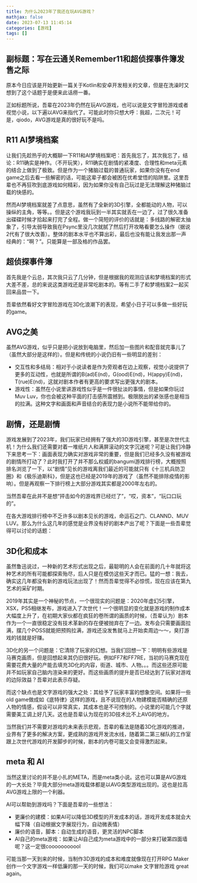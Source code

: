 ```yaml
---
title: 为什么2023年了我还在玩AVG游戏？
mathjax: false
date: 2023-07-13 11:45:14
categories: [游戏]
tags: []
---
```

## 副标题：写在云通关Remember11和超侦探事件簿发售之际
原本今日应该是开始更新一篇关于Kotlin和安卓开发相关的文章，但是在洗澡时又想到了这个话题于是便来此话痨一番。

正如标题所说，吾辈在2023年仍然在玩AVG游戏，也可以说是文字冒险游戏或者视觉小说，以下遍以AVG来指代了。可能此时你只想大呼：我超，二次元！可是，qiodo，AVG游戏是真的很好玩不是吗。

## R11 AI梦境档案
让我们先趁热乎的大概聊一下R11和AI梦境档案吧：首先我忘了，其次我忘了，结论：R11确实是神作。（不开玩笑），R11确实在剧情的紧凑度、合理性和meta元素的结合上做到了极致。但是作为一个猪脑过载的普通玩家，如果你没有在end game之后去看一些解密的话，可能这辈子都会被困在优希堂悟的陷阱里。这里吾辈也不再狂吹到底游戏如何精彩，因为如果你没有自己玩过是无法理解这种猪脑过载的快感的。

然而AI梦境档案就差了点意思，虽然有了全新的3D引擎，全都能动的人物，可以操纵的主角，等等。。但是这个游戏我玩到一半其实就丢在一边了，过了很久准备出碟碟时候才拾起来打完了全程。做一个简短的评价的话就是：多线路的解密太抽象了，引导太弱导致我在Psync里没几次就腻了然后打开攻略看要怎么操作（据说2代有了很大改善）。整体的剧本水平也不算出彩，最后也没有能让我发出那一声经典的：“啊？”。只能算是一部及格的作品罢。

## 超侦探事件簿
首先我是个云总，其次我只云了几分钟，但是根据我的观测应该和梦境档案的形式大差不差，总的来说这类游戏还是非常吃剧本的。等有二手了和梦境档案2一起买回来品尝一下。

吾辈依然看好文字冒险游戏在3D化浪潮下的表现，希望小日子可以多做一些好玩的game。

## AVG之美
虽然AVG游戏，似乎只是把小说放到电脑里，然后加一些图片和配音就完事儿了（虽然大部分是这样的）。但是和传统的小说仍旧有一些明显的差别：
- 交互性和多结局：相对于小说读者是作为旁观者在边上观察，视觉小说提供了更多的互动性，也就是所谓的B(ad)E(nd)，G(ood)E(nd)，H(appy)E(nd)，T(rue)E(nd)，这就对剧本作者有更高的要求写出更强大的剧本。
- 游戏性：虽然在小说里讲游戏性似乎是一件很扯淡的事情，但是如果你玩过Muv Luv，你也会被这种平面的打击感所震撼到。极限脱出的紧张感也是相当的拉满。这种文字和画面和声音结合的表现力是小说所不能带给你的。

## 剧情，还是剧情
游戏发展到了2023年，我们玩家已经拥有了强大的3D游戏引擎，甚至是次世代主机！为什么我们还需要对着一堆纸片人和满屏滚动的文字沉迷呢？可是让我们冷静下来思考一下：画面表现力确实对游戏非常的重要，但是我们已经多久没有被游戏的剧情所打动了？此时我打开了并不那么权威的bangumi游戏排行榜，大概按照排名浏览了一下，以“剧情”见长的游戏离我们最近的可能就只有《十三机兵防卫圈》和《极乐迪斯科》，但是这也已经是2019年的游戏了（虽然不能排除疫情的影响）。但是再观察一下排行榜上大部分游戏其实都是2000年左右的。

当然吾辈在此并不是想“抨击如今的游戏界已经烂了”，“哎，资本”，“玩口口玩的”。

在各大游戏排行榜中不乏许多以剧本见长的游戏，命运石之门、CLANND、MUV LUV。那么为什么这几年的感觉是业界没有好的剧本产出了呢？下面是一些吾辈觉得可以讨论的话题：

## 3D化和成本
虽然鲁迅说过，一种新的艺术形式出现之后，最聪明的人会在前面的几十年就将这种艺术的所有可能都探索殆尽，后人只是在模仿这些天才而已。猛的一想：我去，确实这几年都没有新的游戏玩法出现了！然而吾辈觉得不必惊慌，现在应该在第九艺术的采矿时期。

2019年其实是一个神秘的节点，一个很现实的问题是：2020年虚幻5引擎，XSX，PS5相继发布，游戏进入了次世代！一个很明显的变化就是游戏的制作成本大幅度上升了，在初期大家伙都在疯狂的卷所谓的画质的时候，（吾辈认为）剧本作为一个一直很稳定没有技术革新的存在便被抛弃在了一边。发布会只需要画面拉满，摆几个POSS就能把预购拉满，游戏还没发售就马上开始卖周边～～，臭打游戏的钱就是好赚。

3D化的另一个问题是：它清除了玩家的幻想。当我们回想一下：明明有些游戏是马赛克画质，但是回想起来其仍旧很好玩。例如FF7和FF7RE，当初的马赛克现在需要花费大量的产能去填充3D化的内容，街道、城市、人物。。。而这些还原可能并不如玩家自己脑内渲染来的更好。而这些画质的提升是否已经达到了玩家对游戏的边际效益？吾辈对此表示存疑。

而这个缺点也是文字游戏的强大之处：其给予了玩家丰富的想象空间。如果将一些old game做成如《底特律》这样的游戏，且不说现在的人物建模能否精确的还原人物的情感，假设可以非常真实，其成本也是不可控制的。小说里的可能几个字就需要美工调上好几天。这也是吾辈认为现在的3D技术比不上AVG的地方。

当然我们并不需要对游戏的未来表示悲观，吾辈的看法是随着3D化游戏的推进，业界有了更多的解决方案，更成熟的游戏开发流水线，随着第二第三梯队的工作室跟上次世代游戏的开发脚步的时候，剧本的内卷可能又会变得激烈起来。

## meta 和 AI
当然这里讨论的并不是小扎的META，而是meta类小说。这也可以算是AVG游戏的一大长处？毕竟大部分meta游戏载体都是以AVG类型游戏出现的。这也是拉高AVG游戏上限的一个利器。

AI可以帮助到游戏吗？下面是吾辈的一些想法：
- 更廉价的建模：如果AI可以降低3D模型的开发成本的话，游戏开发成本就会大幅下降（自动根据文字展现行为，自动微表情）
- 廉价的语音，脚本：自动生成的语音，更灵活的NPC脚本
- AI自己的meta游戏：如果让AI自己成为meta游戏中的一部分来打破第四面墙呢？这一定很cooooooooool

可能当那一天到来的时候，当制作3D游戏的成本和难度就像现在打开RPG Maker创作一个文字游戏一样低廉的那一天的时候，我们可以make 文字冒险游戏 great again。

